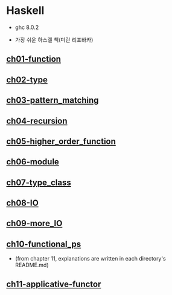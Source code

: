 # Haskell

- ghc 8.0.2

- 가장 쉬운 하스켈 책(미란 리포바카)

## [ch01-function](./ch01-function)

## [ch02-type](./ch02-type)

## [ch03-pattern_matching](./ch03-pattern_matching)

## [ch04-recursion](./ch04-recursion)

## [ch05-higher_order_function](./ch05-higher_order_function)

## [ch06-module](./ch06-module)

## [ch07-type_class](./ch07-type_class)

## [ch08-IO](./ch08-IO)

## [ch09-more_IO](./ch09-more_IO)

## [ch10-functional_ps](./ch10-functional_ps)


- (from chapter 11, explanations are written in each directory's README.md)

## [ch11-applicative-functor](./ch11-applicative-functor)

